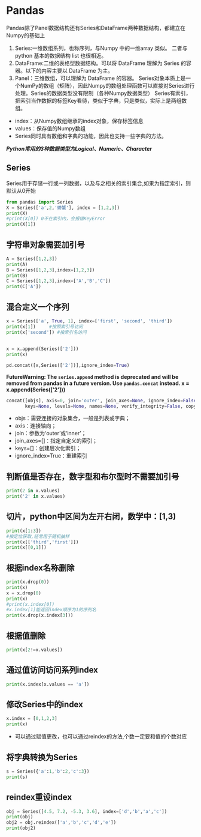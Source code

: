 # Pandas
Pandas除了Panel数据结构还有Series和DataFrame两种数据结构，都建立在Numpy的基础上
1. Series:一维数组系列，也称序列，与Numpy 中的一维array 类似。 二者与python 基本的数据结构 list 也很相近。
2. DataFrame:二维的表格型数据结构。可以将 DataFrame 理解为 Series 的容器。以下的内容主要以 DataFrame 为主。
3. Panel：三维数组，可以理解为 DataFrame 的容器。
Series对象本质上是一个NumPy的数组（矩阵），因此Numpy的数组处理函数可以直接对Series进行处理。Series的数据类型没有限制（各种Numpy数据类型）
Series有索引，把索引当作数据的标签Key看待，类似于字典，只是类似，实际上是两组数组。
+ index：从Numpy数组继承的index对象，保存标签信息
+ values：保存值的Numpy数组
+ Series同时具有数组和字典的功能，因此也支持一些字典的方法。

***Python常用的3种数据类型为Logical、Numeric、Character***

## Series
Series用于存储一行或一列数据，以及与之相关的索引集合,如果为指定索引，则默认从0开始
```python
from pandas import Series
X = Series(['a',2,'螃蟹'], index = [1,2,3])
print(X)
#print(X[0]) 0不在索引内，会报错KeyError
print(X[1])
```

## 字符串对象需要加引号
```python
A = Series([1,2,3])
print(A)
B = Series([1,2,3],index=[1,2,3])
print(B)
C = Series([1,2,3],index=['A','B','C'])
print(C['A'])
```

## 混合定义一个序列
```python
x = Series(['a', True, 1], index=['first', 'second', 'third'])
print(x[1])     #按照索引号访问
print(x['second']) #按索引名访问
```

##
```python
x = x.append(Series(['2']))
print(x)

pd.concat([x,Series(['2'])],ignore_index=True)
```

**FutureWarning: The `series.append` method is deprecated and will be removed from pandas in a future version. Use `pandas.concat` instead.
  x = x.append(Series(['2']))**
```python
concat([objs], axis=0, join='outer', join_axes=None, ignore_index=False, 
       keys=None, levels=None, names=None, verify_integrity=False, copy=True)
```
+ objs：需要连接的对象集合，一般是列表或字典；
+ axis：连接轴向； 
+ join：参数为‘outer’或‘inner’； 
+ join_axes=[]：指定自定义的索引； 
+ keys=[]：创建层次化索引； 
+ ignore_index=True：重建索引

## 判断值是否存在，数字型和布尔型时不需要加引号
```python
print(2 in x.values)
print('2' in x.values)
```

## 切片，python中区间为左开右闭，数学中：[1,3)
```python
print(x[1:3])
#按定位获取,经常用于随机抽样
print(x[['third','first']])
print(x[[0,1]])
```

## 根据index名称删除
```python
print(x.drop(0))
print(x)
x = x.drop(0)
print(x)
#print(x.index[0])
#x.index[1]能返回index顺序为1的序列名
print(x.drop(x.index[3]))
```

## 根据值删除
```python
print(x[2!=x.values])
```

## 通过值访问访问系列index
```python
print(x.index[x.values == 'a'])
```

## 修改Series中的index
```python
x.index = [0,1,2,3]
print(x)
```
+ 可以通过赋值更改，也可以通过reindex的方法,个数一定要和值的个数对应

## 将字典转换为Series
```python
s = Series({'a':1,'b':2,'c':3})
print(s)
```

## reindex重设index
```python
obj = Series([4.5, 7.2, -5.3, 3.6], index=['d','b','a','c'])
print(obj)
obj2 = obj.reindex(['a','b','c','d','e'])
print(obj2)
```